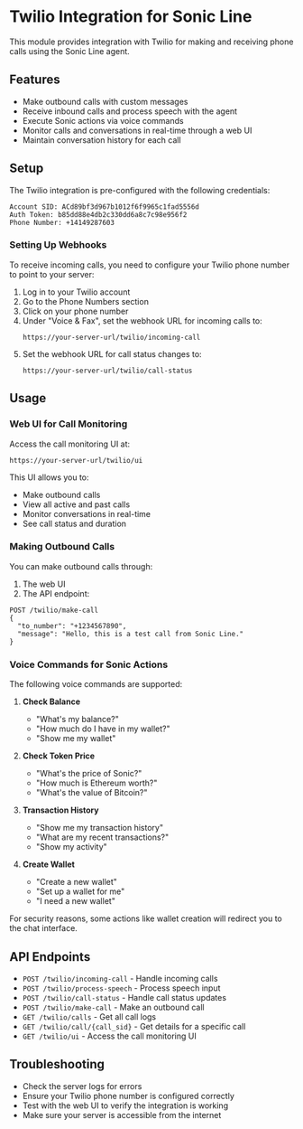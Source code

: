 # Twilio Integration for Sonic Line

This module provides integration with Twilio for making and receiving phone calls using the Sonic Line agent.

## Features

- Make outbound calls with custom messages
- Receive inbound calls and process speech with the agent
- Execute Sonic actions via voice commands
- Monitor calls and conversations in real-time through a web UI
- Maintain conversation history for each call

## Setup

The Twilio integration is pre-configured with the following credentials:

```
Account SID: ACd89bf3d967b1012f6f9965c1fad5556d
Auth Token: b85dd88e4db2c330dd6a8c7c98e956f2
Phone Number: +14149287603
```

### Setting Up Webhooks

To receive incoming calls, you need to configure your Twilio phone number to point to your server:

1. Log in to your Twilio account
2. Go to the Phone Numbers section
3. Click on your phone number
4. Under "Voice & Fax", set the webhook URL for incoming calls to:
   ```
   https://your-server-url/twilio/incoming-call
   ```
5. Set the webhook URL for call status changes to:
   ```
   https://your-server-url/twilio/call-status
   ```

## Usage

### Web UI for Call Monitoring

Access the call monitoring UI at:
```
https://your-server-url/twilio/ui
```

This UI allows you to:
- Make outbound calls
- View all active and past calls
- Monitor conversations in real-time
- See call status and duration

### Making Outbound Calls

You can make outbound calls through:

1. The web UI
2. The API endpoint:
```
POST /twilio/make-call
{
  "to_number": "+1234567890",
  "message": "Hello, this is a test call from Sonic Line."
}
```

### Voice Commands for Sonic Actions

The following voice commands are supported:

1. **Check Balance**
   - "What's my balance?"
   - "How much do I have in my wallet?"
   - "Show me my wallet"

2. **Check Token Price**
   - "What's the price of Sonic?"
   - "How much is Ethereum worth?"
   - "What's the value of Bitcoin?"

3. **Transaction History**
   - "Show me my transaction history"
   - "What are my recent transactions?"
   - "Show my activity"

4. **Create Wallet**
   - "Create a new wallet"
   - "Set up a wallet for me"
   - "I need a new wallet"

For security reasons, some actions like wallet creation will redirect you to the chat interface.

## API Endpoints

- `POST /twilio/incoming-call` - Handle incoming calls
- `POST /twilio/process-speech` - Process speech input
- `POST /twilio/call-status` - Handle call status updates
- `POST /twilio/make-call` - Make an outbound call
- `GET /twilio/calls` - Get all call logs
- `GET /twilio/call/{call_sid}` - Get details for a specific call
- `GET /twilio/ui` - Access the call monitoring UI

## Troubleshooting

- Check the server logs for errors
- Ensure your Twilio phone number is configured correctly
- Test with the web UI to verify the integration is working
- Make sure your server is accessible from the internet 